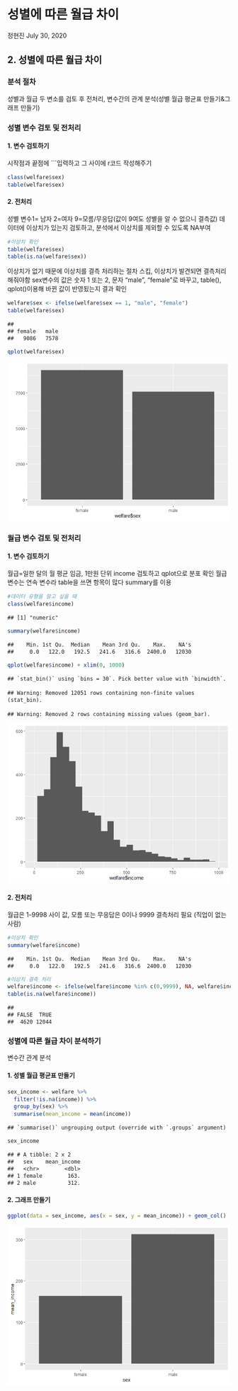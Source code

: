성별에 따른 월급 차이
================
정현진
July 30, 2020

## 2\. 성별에 따른 월급 차이

### 분석 절차

성별과 월급 두 변소를 검토 후 전처리, 변수간의 관계 분석(성별 월급 평균표 만들기&그래프 만들기)

### 성별 변수 검토 및 전처리

#### 1\. 변수 검토하기

시작점과 끝점에 \`\`\`입력하고 그 사이에 r코드 작성해주기

``` r
class(welfare$sex)
table(welfare$sex)
```

#### 2\. 전처리

성별 변수1= 남자 2=여자 9=모름/무응답(값이 9여도 성별을 알 수 없으니 결측값) 데이터에 이상치가 있는지 검토하고,
분석에서 이상치를 제외할 수 있도록 NA부여

``` r
#이상치 확인
table(welfare$sex)
table(is.na(welfare$sex))
```

이상치가 없기 때문에 이상치를 결측 처리하는 절차 스킵, 이상치가 발견되면 결측처리 해줘야함 sex변수의 값은 숫자 1 또는 2,
문자 “male”, “female”로 바꾸고, table(), qplot()이용해 바뀐 값이 반영됬는지 결과 확인

``` r
welfare$sex <- ifelse(welfare$sex == 1, "male", "female")
table(welfare$sex)
```

    ## 
    ## female   male 
    ##   9086   7578

``` r
qplot(welfare$sex)
```

![](welfare02_files/figure-gfm/unnamed-chunk-4-1.png)<!-- -->

### 월급 변수 검토 및 전처리

#### 1\. 변수 검토하기

월급=일한 달의 월 평균 임금, 1만원 단위 income 검토하고 qplot으로 분포 확인 월급 변수는 연속 변수라 table을
쓰면 항목이 많다 summary를 이용

``` r
#데이터 유형을 알고 싶을 때
class(welfare$income)
```

    ## [1] "numeric"

``` r
summary(welfare$income)
```

    ##    Min. 1st Qu.  Median    Mean 3rd Qu.    Max.    NA's 
    ##     0.0   122.0   192.5   241.6   316.6  2400.0   12030

``` r
qplot(welfare$income) + xlim(0, 1000)
```

    ## `stat_bin()` using `bins = 30`. Pick better value with `binwidth`.

    ## Warning: Removed 12051 rows containing non-finite values (stat_bin).

    ## Warning: Removed 2 rows containing missing values (geom_bar).

![](welfare02_files/figure-gfm/unnamed-chunk-5-1.png)<!-- -->

#### 2\. 전처리

월급은 1-9998 사이 값, 모름 또는 무응답은 0이나 9999 결측처리 필요 (직업이 없는 사람)

``` r
#이상치 확인
summary(welfare$income)
```

    ##    Min. 1st Qu.  Median    Mean 3rd Qu.    Max.    NA's 
    ##     0.0   122.0   192.5   241.6   316.6  2400.0   12030

``` r
#이상치 결측 처리
welfare$income <- ifelse(welfare$income %in% c(0,9999), NA, welfare$income)
table(is.na(welfare$income))
```

    ## 
    ## FALSE  TRUE 
    ##  4620 12044

### 성별에 따른 월급 차이 분석하기

변수간 관계 분석

#### 1\. 성별 월급 평균표 만들기

``` r
sex_income <- welfare %>% 
  filter(!is.na(income)) %>% 
  group_by(sex) %>% 
  summarise(mean_income = mean(income))
```

    ## `summarise()` ungrouping output (override with `.groups` argument)

``` r
sex_income
```

    ## # A tibble: 2 x 2
    ##   sex    mean_income
    ##   <chr>        <dbl>
    ## 1 female        163.
    ## 2 male          312.

#### 2\. 그래프 만들기

``` r
ggplot(data = sex_income, aes(x = sex, y = mean_income)) + geom_col()
```

![](welfare02_files/figure-gfm/unnamed-chunk-8-1.png)<!-- -->
